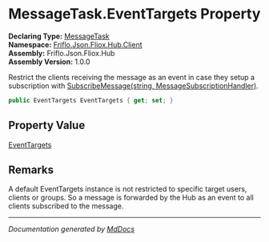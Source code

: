 ﻿<!--  
  <auto-generated>   
    The contents of this file were generated by a tool.  
    Changes to this file may be list if the file is regenerated  
  </auto-generated>   
-->

# MessageTask.EventTargets Property

**Declaring Type:** [MessageTask](../index.md)  
**Namespace:** [Friflo.Json.Fliox.Hub.Client](../../index.md)  
**Assembly:** Friflo.Json.Fliox.Hub  
**Assembly Version:** 1.0.0

Restrict the clients receiving the message as an event in case they setup a subscription with [SubscribeMessage(string, MessageSubscriptionHandler)](../../FlioxClient/methods/SubscribeMessage.md#subscribemessagestring-messagesubscriptionhandler).

```csharp
public EventTargets EventTargets { get; set; }
```

## Property Value

[EventTargets](../../EventTargets/index.md)

## Remarks

A default EventTargets instance is not restricted to specific target users, clients or groups. So a message is forwarded by the Hub as an event to all clients subscribed to the message. 

___

*Documentation generated by [MdDocs](https://github.com/ap0llo/mddocs)*
